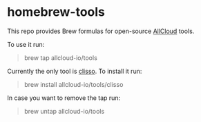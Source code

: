 # homebrew-tools

This repo provides Brew formulas for open-source [AllCloud](https://www.allcloud.io) tools.

To use it run:

> brew tap allcloud-io/tools

Currently the only tool is [clisso](https://github.com/allcloud-io/clisso). To install it run:

> brew install allcloud-io/tools/clisso

In case you want to remove the tap run:

> brew untap allcloud-io/tools
